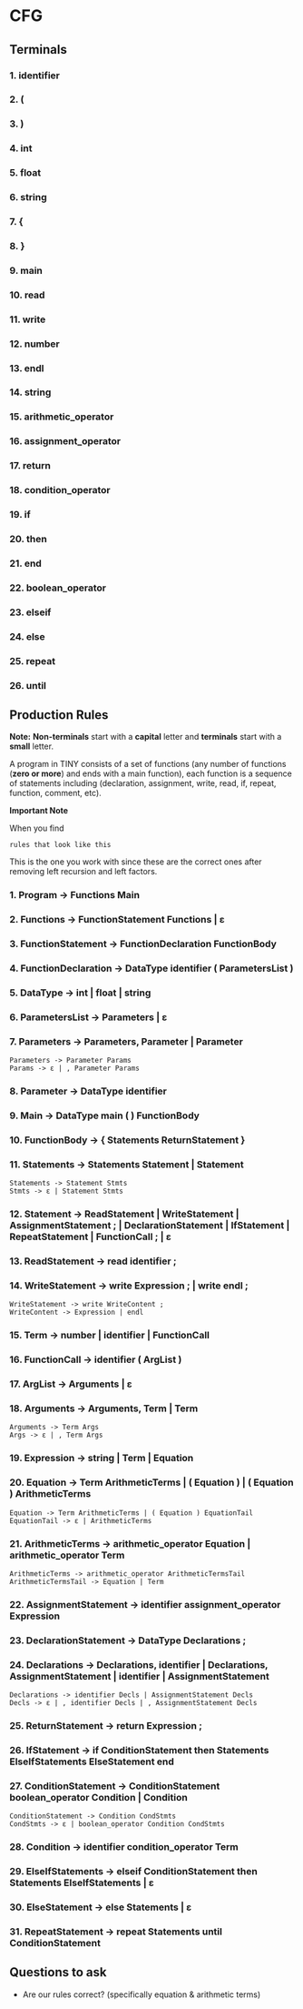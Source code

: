 # CFG

## Terminals

### 1. identifier

### 2. (

### 3. )

### 4. int

### 5. float

### 6. string

### 7. {

### 8. }

### 9. main

### 10. read

### 11. write

### 12. number

### 13. endl

### 14. string

### 15. arithmetic_operator

### 16. assignment_operator

### 17. return

### 18. condition_operator

### 19. if

### 20. then

### 21. end

### 22. boolean_operator

### 23. elseif

### 24. else

### 25. repeat

### 26. until

## Production Rules

**Note:** **Non-terminals** start with a **capital** letter and **terminals** start with a **small** letter.

A program in TINY consists of a set of functions (any number of functions (**zero or more**) and ends with a main function), each function is a sequence of statements including (declaration, assignment, write, read, if, repeat, function, comment, etc).

**Important Note**

When you find
```
rules that look like this
```
This is the one you work with since these are the correct ones after removing left recursion and left factors.

### 1. Program -> Functions Main

### 2. Functions -> FunctionStatement Functions | ε

### 3. FunctionStatement -> FunctionDeclaration FunctionBody

### 4. FunctionDeclaration -> DataType identifier ( ParametersList )

### 5. DataType -> int | float | string

### 6. ParametersList -> Parameters | ε

### 7. Parameters -> Parameters, Parameter | Parameter
```
Parameters -> Parameter Params
Params -> ε | , Parameter Params
```

### 8. Parameter -> DataType identifier

### 9. Main -> DataType main ( ) FunctionBody

### 10. FunctionBody -> { Statements ReturnStatement }

### 11. Statements -> Statements Statement | Statement
```
Statements -> Statement Stmts
Stmts -> ε | Statement Stmts
```

### 12. Statement -> ReadStatement | WriteStatement | AssignmentStatement ; | DeclarationStatement | IfStatement | RepeatStatement | FunctionCall ; | ε

### 13. ReadStatement -> read identifier ;

### 14. WriteStatement -> write Expression ; | write endl ;
```
WriteStatement -> write WriteContent ;
WriteContent -> Expression | endl
```

### 15. Term -> number | identifier | FunctionCall

### 16. FunctionCall -> identifier ( ArgList )

### 17. ArgList -> Arguments | ε

### 18. Arguments -> Arguments, Term | Term
```
Arguments -> Term Args
Args -> ε | , Term Args
```

### 19. Expression -> string | Term | Equation

### 20. Equation -> Term ArithmeticTerms | ( Equation ) | ( Equation ) ArithmeticTerms
```
Equation -> Term ArithmeticTerms | ( Equation ) EquationTail
EquationTail -> ε | ArithmeticTerms
```

### 21. ArithmeticTerms -> arithmetic_operator Equation | arithmetic_operator Term
```
ArithmeticTerms -> arithmetic_operator ArithmeticTermsTail
ArithmeticTermsTail -> Equation | Term
```

### 22. AssignmentStatement -> identifier assignment_operator Expression

### 23. DeclarationStatement -> DataType Declarations ;

### 24. Declarations -> Declarations, identifier | Declarations, AssignmentStatement | identifier | AssignmentStatement
```
Declarations -> identifier Decls | AssignmentStatement Decls
Decls -> ε | , identifier Decls | , AssignmentStatement Decls
```

### 25. ReturnStatement -> return Expression ;

### 26. IfStatement -> if ConditionStatement then Statements ElseIfStatements ElseStatement end

### 27. ConditionStatement -> ConditionStatement boolean_operator Condition | Condition
```
ConditionStatement -> Condition CondStmts
CondStmts -> ε | boolean_operator Condition CondStmts
```

### 28. Condition -> identifier condition_operator Term

### 29. ElseIfStatements -> elseif ConditionStatement then Statements ElseIfStatements | ε

### 30. ElseStatement -> else Statements | ε

### 31. RepeatStatement -> repeat Statements until ConditionStatement

## Questions to ask
- Are our rules correct? (specifically equation & arithmetic terms)